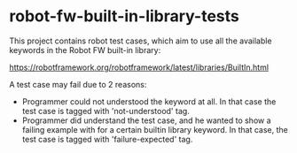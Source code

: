 # robot-fw-built-in-library-tests

This project contains robot test cases, which aim to use all the available keywords in the Robot FW built-in library:

https://robotframework.org/robotframework/latest/libraries/BuiltIn.html

A test case may fail due to 2 reasons:

* Programmer could not understood the keyword at all. In that case the test case is tagged with 'not-understood' tag.
* Programmer did understand the test case, and he wanted to show a failing example with for a certain builtin library keyword.
 In that case, the test case is tagged with 'failure-expected' tag.
